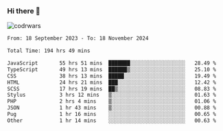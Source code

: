 ### Hi there 👋


![codrwars](https://www.codewars.com/users/rsschool_c9af20f58c35c696/badges/micro) 

<!--START_SECTION:waka-->

```txt
From: 18 September 2023 - To: 18 November 2024

Total Time: 194 hrs 49 mins

JavaScript       55 hrs 51 mins  ███████░░░░░░░░░░░░░░░░░░   28.49 %
TypeScript       49 hrs 13 mins  ██████▒░░░░░░░░░░░░░░░░░░   25.10 %
CSS              38 hrs 13 mins  █████░░░░░░░░░░░░░░░░░░░░   19.49 %
HTML             24 hrs 21 mins  ███░░░░░░░░░░░░░░░░░░░░░░   12.42 %
SCSS             17 hrs 19 mins  ██▒░░░░░░░░░░░░░░░░░░░░░░   08.83 %
Stylus           3 hrs 12 mins   ▒░░░░░░░░░░░░░░░░░░░░░░░░   01.63 %
PHP              2 hrs 4 mins    ▒░░░░░░░░░░░░░░░░░░░░░░░░   01.06 %
JSON             1 hr 43 mins    ▒░░░░░░░░░░░░░░░░░░░░░░░░   00.88 %
Pug              1 hr 16 mins    ░░░░░░░░░░░░░░░░░░░░░░░░░   00.65 %
Other            1 hr 14 mins    ░░░░░░░░░░░░░░░░░░░░░░░░░   00.63 %
```

<!--END_SECTION:waka-->
